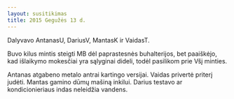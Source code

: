 ```yaml
---
layout: susitikimas
title: 2015 Gegužės 13 d.
---
```

Dalyvavo AntanasU, DariusV, MantasK ir VaidasT.


Buvo kilus mintis steigti MB dėl paprastesnės buhalterijos, bet paaiškėjo, kad išlaikymo mokesčiai yra sąlyginai dideli, todėl pasilikom prie Všį minties.

Antanas atgabeno metalo antrai kartingo versijai.
Vaidas privertė priterį judėti.
Mantas gamino dūmų mašiną inkilui.
Darius testavo ar kondicionieriaus indas neleidžia vandens.




